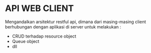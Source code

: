# API WEB CLIENT

Mengandalkan arsitektur restful api, dimana dari masing-masing client berhubungan dengan aplikasi di server untuk melakukan :
- CRUD terhadap resource object
- Queue object
- dll
